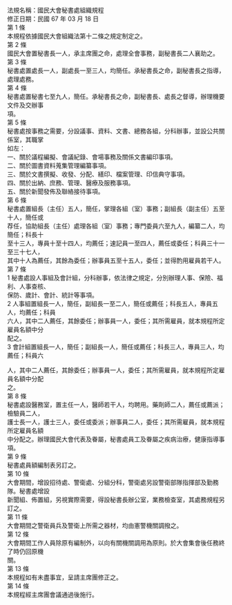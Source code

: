 法規名稱：國民大會秘書處組織規程  
修正日期：民國 67 年 03 月 18 日  
第 1 條  
本規程依據國民大會組織法第十二條之規定制定之。  
第 2 條  
國民大會置秘書長一人，承主席團之命，處理全會事務，副秘書長二人襄助之。  
第 3 條  
秘書處置處長一人，副處長一至三人，均簡任。承秘書長之命，副秘書長之指導，處理處務。  
第 4 條  
秘書處置秘書七至九人，簡任。承秘書長之命，副秘書長、處長之督導，辦理機要文件及交辦事  
項。  
第 5 條  
秘書處按事務之需要，分設議事、資料、文書、總務各組，分科辦事，並設公共關係室，其職掌  
如左：  
一、關於議程編擬、會議紀錄、會場事務及關係文書編印事項。  
二、關於圖書資料蒐集管理編纂事項。  
三、關於文書撰擬、收發、分配、繕印、檔案管理、印信典守事項。  
四、關於出納、庶務、管理、醫療及服務事項。  
五、關於新聞發佈及聯絡接待事項。  
第 6 條  
秘書處置組長（主任）五人，簡任，掌理各組（室）事務；副組長（副主任）五至十人，簡任或  
荐任，協助組長（主任）處理各組（室）事務；專門委員六至九人，編纂二人，均簡任；科長十  
至十三人，專員十至十四人，均薦任；速記員一至四人，薦任或委任；科員三十一至三十七人，  
其中十人為薦任，其餘為委任；辦事員五至十五人，委任；並得酌用雇員若干人。  
第 7 條  
1 秘書處設人事組及會計組，分科辦事，依法律之規定，分別辦理人事、保險、福利、人事查核、  
保防、歲計、會計、統計等事項。  
2 人事組置組長一人，簡任，副組長一至二人，簡任或薦任；科長五人，專員五人，均薦任；科員  
六人，其中二人薦任，其餘委任；辦事員一人，委任；其所需雇員，就本規程所定雇員名額中分  
配之。  
3 會計組置組長一人，簡任；副組長一人，簡任或薦任；科長三人，專員三人，均薦任；科員六  


人，其中二人薦任，其餘委任；辦事員一人，委任；其所需雇員，就本規程所定雇員名額中分配  
之。  
第 8 條  
秘書處設醫務室，置主任一人，醫師若干人，均聘用。藥劑師二人，薦任或薦派；檢驗員二人，  
護士長一人，護士三人，委任或委派；辦事員二人，委任；其所需雇員，就本規程所定雇員名額  
中分配之。辦理國民大會代表及眷屬，秘書處員工及眷屬之疾病治療，健康指導事項。  
第 9 條  
秘書處員額編制表另訂之。  
第 10 條  
大會期間，增設招待處、警衛處、分組分科，警衛處另設警衛部隊指揮部及勤務隊。秘書處增設  
新聞組、佈置組，另視實際需要，得設秘書長辦公室，業務檢查室，其處務規程另訂之。  
第 11 條  
大會期間之警衛員兵及警衛上所需之器材，均由憲警機關調撥之。  
第 12 條  
大會期間工作人員除原有編制外，以向有關機關調用為原則。於大會集會後任務終了時仍回原機  
關。  
第 13 條  
本規程如有未盡事宜，呈請主席團修正之。  
第 14 條  
本規程經主席團會議通過後施行。  


